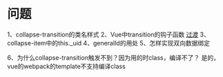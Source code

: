 # 问题
1、collapse-transition的类名样式
2、Vue中transition的钩子函数 [过渡](https://cn.vuejs.org/v2/guide/transitions.html)
3、collapse-item中的this._uid
4、generalId的用处
5、怎样实现双向数据绑定

6、为什么collapse-transition触发不到？因为用的时class，编译不了？
是的，vue的webpack的template不支持编译class